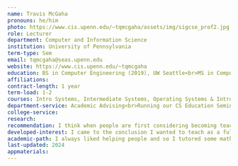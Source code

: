 ```yaml
---
name: Travis McGaha
pronouns: he/him
photo: https://www.cis.upenn.edu/~tqmcgaha/assets/img/sigcse_prof2.jpg
role: Lecturer
department: Computer and Information Science
institution: University of Pennsylvania
term-type: Sem
email: tqmcgaha@seas.upenn.edu
website: https://www.cis.upenn.edu/~tqmcgaha
education: BS in Computer Engineering (2019), UW Seattle<br>MS in Computer Science & Engineering (2021), UW Seattle
affiliations:
contract-length: 1 year
term-load: 1-2
courses: Intro Systems, Intermediate Systems, Operating Systems & Intro Programming
department-service: Academic Advising<br>Running our CS Education Seminar<br>Member of Teaching Track Faculty Hiring Committee<br>Member of the CIS Undergraduate Curriculum Committee 
college-service:
research:
recommendation: I think when people are first considering becoming teaching faculty without a PhD (or industry experience) their concern is about whether they are “qualified” to be faculty. I had the same feelings but did not let it stop me. Many other people I knew decided to go to industry and part of their reasoning was so that they could learn more and be better qualified.<br><br>I reject that you need either a PhD or industry experience to be great CS teaching track faculty. You will continue to learn as faculty, and you do not need to go to industry or finish a PhD to learn anything you would teach. Can those experiences help? Yes, but so will the extra time you have spent as faculty instead of doing those other things. Those genuinely interested in industry or a PhD should still do it, but it is not at all a required experience, instead I see it as a “different” experience.
developed-interest: I came to the conclusion I wanted to teach as a full-time job during my first (and only) summer internship. I was already interested in teaching and did a lot, but I decided to try industry to see if I would like it. I found myself coming up with assignments and exam problems when I had nothing else to do at work. Two months in I woke up and thought "I can't do this for the next 40 years of my life" but with a lot more profanity. I returned to teaching and never looked back :)
academic-path: I always liked helping people and so I tutored some math and physics in high school. Once at University, I became a TA and thoroughly enjoyed the experience. I got involved more with the teaching community through TA-ing a lot of times across many courses, taking CS education seminars, and getting to know the instructors. As I continued to TA, I was granted the opportunity to try giving one of the lectures for the course I was a TA for. It was very stressful but it went well. I eventually got the opportunity to teach over the summer (2020, so it was on Zoom due to COVID). The following fall, I applied for teaching positions and ended up at the University of Pennsylvania, where I have been since August  2021. 
last-updated: 2024
appmaterials: 
---
```

